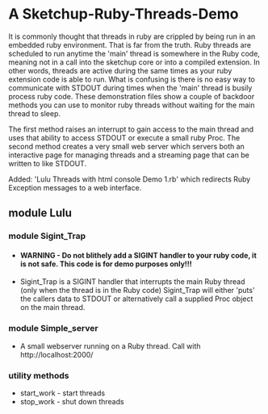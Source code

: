 # A Sketchup-Ruby-Threads-Demo

It is commonly thought that threads in ruby are crippled by being run in an embedded ruby environment. That is far from the truth. Ruby threads are scheduled to run anytime the 'main' thread is somewhere in the Ruby code, meaning not in a call into the sketchup core or into a compiled extension. In other words, threads are active during the same times as your ruby extension code is able to run. What is confusing is there is no easy way to communicate with STDOUT during times when the 'main' thread is busily process ruby code. These demonstration files show a couple of backdoor methods you can use to monitor ruby threads without waiting for the main thread to sleep.

The first method raises an interrupt to gain access to the main thread and uses that ability to access STDOUT or execute a small ruby Proc. The second method creates a very small web server which servers both an interactive page for managing threads and a streaming page that can be written to like STDOUT.

Added: 'Lulu Threads with html console Demo 1.rb' which redirects Ruby Exception messages to a web interface.

## module Lulu
  ### module Sigint_Trap
  - ####  WARNING - Do not blithely add a SIGINT handler to your ruby code, it is not safe. This code is for demo purposes only!!!
  - Sigint_Trap is a SIGINT handler that interrupts the main Ruby thread (only when the thread is in the Ruby code) Sigint_Trap will either 'puts' the callers data to STDOUT or alternatively call a supplied Proc object on the main thread.
    
### module Simple_server
  - A small webserver running on a Ruby thread. Call with http://localhost:2000/
    
### utility methods
- start_work - start threads
- stop_work - shut down threads

